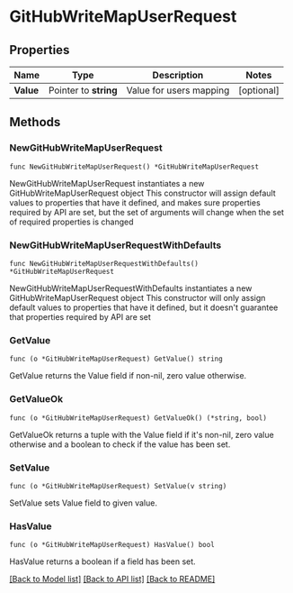 # GitHubWriteMapUserRequest


## Properties

Name | Type | Description | Notes
------------ | ------------- | ------------- | -------------
**Value** | Pointer to **string** | Value for users mapping | [optional] 



## Methods


### NewGitHubWriteMapUserRequest

`func NewGitHubWriteMapUserRequest() *GitHubWriteMapUserRequest`

NewGitHubWriteMapUserRequest instantiates a new GitHubWriteMapUserRequest object
This constructor will assign default values to properties that have it defined,
and makes sure properties required by API are set, but the set of arguments
will change when the set of required properties is changed

### NewGitHubWriteMapUserRequestWithDefaults

`func NewGitHubWriteMapUserRequestWithDefaults() *GitHubWriteMapUserRequest`

NewGitHubWriteMapUserRequestWithDefaults instantiates a new GitHubWriteMapUserRequest object
This constructor will only assign default values to properties that have it defined,
but it doesn't guarantee that properties required by API are set


### GetValue

`func (o *GitHubWriteMapUserRequest) GetValue() string`

GetValue returns the Value field if non-nil, zero value otherwise.

### GetValueOk

`func (o *GitHubWriteMapUserRequest) GetValueOk() (*string, bool)`

GetValueOk returns a tuple with the Value field if it's non-nil, zero value otherwise
and a boolean to check if the value has been set.

### SetValue

`func (o *GitHubWriteMapUserRequest) SetValue(v string)`

SetValue sets Value field to given value.


### HasValue

`func (o *GitHubWriteMapUserRequest) HasValue() bool`

HasValue returns a boolean if a field has been set.









[[Back to Model list]](../README.md#documentation-for-models) [[Back to API list]](../README.md#documentation-for-api-endpoints) [[Back to README]](../README.md)


